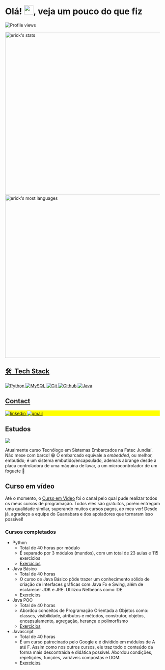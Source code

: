 <h1 align="left">Olá! <img src="https://raw.githubusercontent.com/kaueMarques/kaueMarques/master/hi.gif" height="30px">, veja um pouco do que fiz</h1>
<p align="left"> <img src="https://komarev.com/ghpvc/?username=ErickGLopes&color=yellow" alt="Profile views" /> </p>
<div align="center">
  <a href="https://github.com/ErickGLopes">
  <p align="left">
<img width="530em" src="https://github-readme-stats.vercel.app/api?username=ErickGLopes&show_icons=true&theme=vision-friendly-dark" alt="erick's stats"/>
<img width="530em" src="https://github-readme-stats.vercel.app/api/top-langs/?username=ErickGLopes&layout=compact&theme=vision-friendly-dark" alt="erick's most languages"/>
</p>
  </div>

## 🛠 &nbsp;Tech Stack
![Python](https://img.shields.io/badge/-Python-05122A?style=flat&logo=python)
![MySQL](https://img.shields.io/badge/-MySQL-05122A?style=flat&logo=mysql)
![Git](https://img.shields.io/badge/-Git-05122A?style=flat&logo=git)
![Github](https://img.shields.io/badge/-Github-05122A?style=flat&logo=github)
![Java](https://img.shields.io/badge/-Java-05122A?style=flat&logo=java)

## Contact

<p align="left" style="background:yellow">
<a href="https://linkedin.com/in/erickglopes" target="_blank">
  <img align="center" src="https://img.shields.io/badge/-erickglopes-05122A?style=flat&logo=linkedin" alt="linkedin"/>
</a>
<a href="mailto:erickgabri369@gmail.com" target="_blank">
 <img align="center" src="https://img.shields.io/badge/-Gmail-05122A?style=flat&logo=gmail" alt="gmail"/>
</a>
</p>

##

## Estudos
<img  text-align="center" src="https://bkpsitecpsnew.blob.core.windows.net/uploadsitecps/sites/1/2020/10/fatec-jundiai.jpg">

Atualmente curso Tecnólogo em Sistemas Embarcados na Fatec Jundiaí. Não mexe com barco! 😁 O embarcado equivale a *embedded*, ou melhor, embutido; é um sistema embutido/encapsulado, ademais abrange desde a placa controladora de uma máquina de lavar, a um microcontrolador de um foguete 🚀

## Curso em vídeo

Até o momento, o [Curso em Vídeo](https://youtube.com/c/CursoemV%C3%ADdeo) foi o canal pelo qual pude realizar todos os meus cursos de programação. Todos eles são gratuitos, porém entregam uma qualidade similar, superando muitos cursos pagos, ao meu ver! Desde já, agradeço a equipe do Guanabara e dos apoiadores que tornaram isso possível!
### Cursos completados
- Python
  - Total de 40 horas por módulo
  - É separado por 3 módulos (mundos), com um total de 23 aulas e 115 exercícios
  - [Exercícios](https://github.com/ErickGLopes/Estudos/tree/main/Exerc%C3%ADcios%20de%20Python)
- Java Básico
  - Total de 40 horas
  - O curso de Java Básico pôde trazer um conhecimento sólido de criação de interfaces gráficas com Java Fx e Swing, além de esclarecer JDK e JRE. Utilizou Netbeans como IDE
  - [Exercícios](https://github.com/ErickGLopes/Estudos/tree/main/Java%20B%C3%A1sico)
- Java POO
  - Total de 40 horas
  - Abordou conceitos de Programação Orientada a Objetos como: classes, visibilidade, atributos e métodos, construtor, objetos, encapsulamento, agregação, herança e polimorfismo
  - [Exercícios](https://github.com/ErickGLopes/Estudos/tree/main/Java%20POO)
- Javascript 
  - Total de 40 horas
  - É um curso patrocinado pelo Google e é dividido em módulos de A até F. Assim como nos outros cursos, ele traz todo o conteúdo da forma mais descontraída e didática possível. Abordou condições, repetições, funções, variáveis compostas e DOM.
  - [Exercícios](https://github.com/ErickGLopes/Estudos/tree/main/JavaScript)
